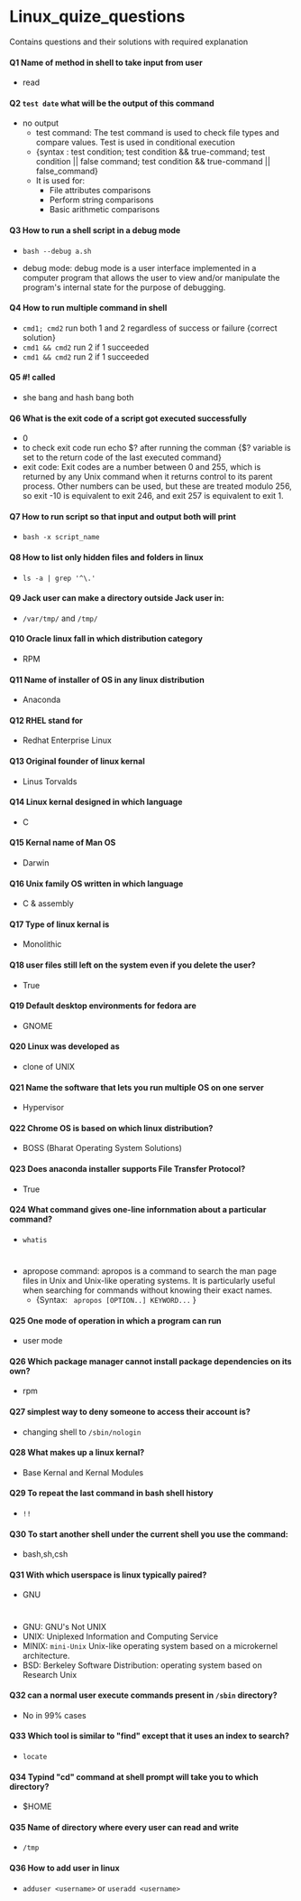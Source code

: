 # Linux_quize_questions
Contains questions and their solutions with required explanation

#### Q1 Name of method in shell to take input from user
  - read
  
#### Q2 `test date` what will be the output of this command
  - no output
    - test command: The test command is used to check file types and compare values. Test is used in 		            conditional execution
    - {syntax : test condition; test condition && true-command; test condition || false command; test condition && true-command || false_command}
    - It is used for:
       - File attributes comparisons
       - Perform string comparisons
       - Basic arithmetic comparisons
      
#### Q3 How to run a shell script in a debug mode
  - `bash --debug a.sh`
  
  - debug mode: debug mode is a user interface implemented in a computer program that allows the user to view and/or manipulate the program's internal state for the purpose of debugging.

#### Q4 How to run multiple command in shell
  - `cmd1; cmd2` run both 1 and 2 regardless of success or failure {correct solution}
  - `cmd1 && cmd2` run 2 if 1 succeeded
  - `cmd1 && cmd2` run 2 if 1 succeeded

#### Q5 #! called
  - she bang and hash bang both

#### Q6 What is the exit code of a script got executed successfully
  - 0
  -  to check exit code run echo $? after running the comman {$? variable is set to the return code of the last executed command}
  - exit code: Exit codes are a number between 0 and 255, which is returned by any Unix command when it returns control to its parent process. Other numbers can be used, but these are treated modulo 256, so exit -10 is equivalent to exit 246, and exit 257 is equivalent to exit 1.

#### Q7 How to run script so that input and output both will print
  - `bash -x script_name`

#### Q8 How to list only hidden files and folders in linux
  - `ls -a | grep '^\.'`

#### Q9 Jack user can make a directory outside Jack user in:
  - `/var/tmp/`  and  `/tmp/`

#### Q10 Oracle linux fall in which distribution category
  - RPM
  
#### Q11 Name of installer of OS in any linux distribution
  - Anaconda
  
#### Q12 RHEL stand for
  - Redhat Enterprise Linux
  
#### Q13 Original founder of linux kernal
  - Linus Torvalds
  
#### Q14 Linux kernal designed in which language
  - C
  
#### Q15  Kernal name of Man OS
  - Darwin
  
#### Q16 Unix family OS written in which language
  - C & assembly
  
#### Q17 Type of linux kernal is
  - Monolithic
  
#### Q18 user files still left on the system even if you delete the user?
  - True
  
#### Q19  Default desktop environments for fedora are
  - GNOME
  
#### Q20 Linux was developed as
  - clone of UNIX
  
#### Q21 Name the software that lets you run multiple OS on one server
  - Hypervisor
  
#### Q22 Chrome OS is based on which linux distribution?
  - BOSS (Bharat Operating System Solutions)
  
#### Q23 Does anaconda installer supports File Transfer Protocol?
  - True
  
#### Q24 What command gives one-line infornmation about a particular command?
  - `whatis`
 #
- apropose command:  apropos is a command to search the man page files in Unix and Unix-like operating systems. It is particularly useful when searching for commands without knowing their exact names.
    - {Syntax: ` apropos [OPTION..] KEYWORD...` }
  
#### Q25 One mode of operation in which a program can run
  - user mode
  
#### Q26 Which package manager cannot install package dependencies on its own?
  - rpm
  
#### Q27 simplest way to deny someone to access their account is?
  - changing shell to `/sbin/nologin`
  
#### Q28  What makes up a linux kernal?
  - Base Kernal and Kernal Modules

#### Q29  To repeat the last command in bash shell history
  - `!!`
  
#### Q30 To start another shell under the current shell you use the command:
  - bash,sh,csh
  
#### Q31 With which userspace is linux typically paired?
  - GNU
  #
- GNU: GNU's Not UNIX
- UNIX: Uniplexed Information and Computing Service
- MINIX: `mini-Unix` Unix-like operating system based on a microkernel architecture.
- BSD: Berkeley Software Distribution: operating system based on Research Unix
  
#### Q32 can a normal user execute commands present in `/sbin` directory?
  - No in 99% cases
  
#### Q33 Which tool is similar to "find" except that it uses an index to search?
  - `locate`
  
#### Q34  Typind "cd" command at shell prompt will take you to which directory?
  - $HOME
  
#### Q35 Name of directory where every user can read and write
  - `/tmp`
  
#### Q36 How to add user in linux
  - `adduser <username>`  or `useradd <username>`
